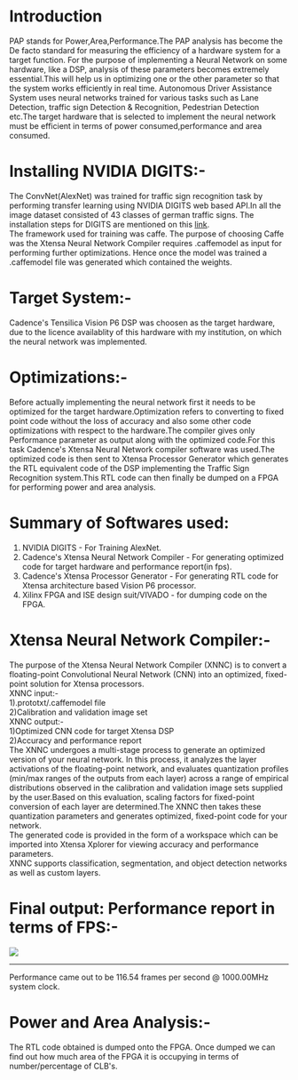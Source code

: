 # Introduction
PAP stands for Power,Area,Performance.The PAP analysis has become the De facto standard for measuring the efficiency of a hardware system for a target function. For the purpose of implementing a Neural Network on some hardware, like a DSP, analysis of these parameters becomes extremely essential.This will help us in optimizing one or the other parameter so that the system works efficiently in real time. Autonomous Driver Assistance System uses neural networks trained for various tasks such as Lane Detection, traffic sign Detection & Recognition, Pedestrian Detection etc.The target hardware that is selected to implement the neural network must be efficient in terms of power consumed,performance and area consumed.
# Installing NVIDIA DIGITS:-  
The ConvNet(AlexNet) was trained for traffic sign recognition task by performing transfer learning using NVIDIA DIGITS web based API.In all the image dataset consisted of 43 classes of german traffic signs. The installation steps for DIGITS are mentioned on this [link](https://github.com/patilninad/DIGITS).  
The framework used for training was caffe. The purpose of choosing Caffe was the Xtensa Neural Network Compiler requires .caffemodel as input for performing further optimizations. Hence once the model was trained a .caffemodel file was generated which contained the weights.  
# Target System:-  
Cadence's Tensilica Vision P6 DSP was choosen as the target hardware, due to the licence availablity of this hardware with my institution, on which the neural network was implemented.
# Optimizations:-
Before actually implementing the neural network first it needs to be optimized for the target hardware.Optimization refers to converting to fixed point code without the loss of accuracy and also some other code optimizations with respect to the hardware.The compiler gives only Performance parameter as output along with the optimized code.For this task Cadence's Xtensa Neural Network compiler software was used.The optimized code is then sent to Xtensa Processor Generator which generates the RTL equivalent code of the DSP implementing the Traffic Sign Recognition system.This RTL code can then finally be dumped on a FPGA for performing power and area analysis.    
# Summary of Softwares used:  
1) NVIDIA DIGITS - For Training AlexNet.
2) Cadence's Xtensa Neural Network Compiler - For generating optimized code for target hardware and performance report(in fps).
3) Cadence's Xtensa Processor Generator - For generating RTL code for Xtensa architecture based Vision P6 processor.
4) Xilinx FPGA and ISE design suit/VIVADO - for dumping code on the FPGA.  
# Xtensa Neural Network Compiler:-   
The purpose of the Xtensa Neural Network Compiler (XNNC) is to convert a floating-point
Convolutional Neural Network (CNN) into an optimized, fixed-point solution for Xtensa
processors.  
XNNC input:-  
1).prototxt/.caffemodel file  
2)Calibration and validation image set    
XNNC output:-  
1)Optimized CNN code for target Xtensa DSP    
2)Accuracy and performance report    
The XNNC undergoes a multi-stage process to generate an optimized version of your neural
network. In this process, it analyzes the layer activations of the floating-point network, and evaluates quantization profiles (min/max ranges of the outputs from each layer) across a range of empirical distributions observed in the calibration and validation image sets supplied by the user.Based on this evaluation, scaling factors for fixed-point conversion of each layer are determined.The XNNC then takes these quantization parameters and generates optimized, fixed-point code for your network.  
The generated code is provided in the form of a workspace which can be imported into Xtensa Xplorer for viewing accuracy and performance parameters.  
XNNC supports classification, segmentation, and object detection networks as well
as custom layers.  

# Final output: Performance report in terms of FPS:-
![](https://github.com/patilninad/Performance-analysis-of-ConvNet-trained-for-Traffic-Sign-Recognition-on-Cadence-Tensilica-P6-DSP/blob/master/PerformanceReport.jpeg)  
__________________________________________________________________________________________  
Performance came out to be 116.54 frames per second @ 1000.00MHz system clock. 
# Power and Area Analysis:-  
The RTL code obtained is dumped onto the FPGA. Once dumped we can find out how much area of the FPGA it is occupying in terms of number/percentage of CLB's.
